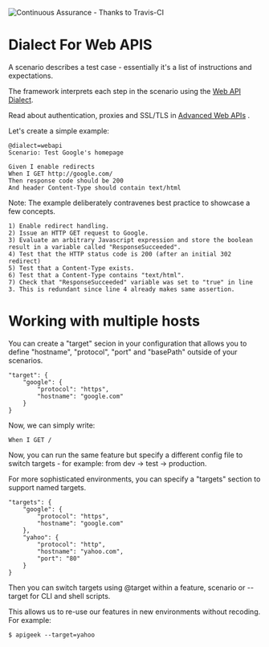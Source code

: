 ![Continuous Assurance - Thanks to Travis-CI](https://travis-ci.org/apigeek/dialect-webapi.svg?branch=master)

Dialect For Web APIS
====================

A scenario describes a test case - essentially it's a list of instructions and expectations.

The framework interprets each step in the scenario using the [Web API Dialect](vocab.md). 

Read about authentication, proxies and SSL/TLS in [Advanced Web APIs](advanced.md) . 

Let's create a simple example:

	@dialect=webapi
    Scenario: Test Google's homepage 

    Given I enable redirects
    When I GET http://google.com/
    Then response code should be 200
    And header Content-Type should contain text/html


Note: The example deliberately contravenes best practice to showcase a few concepts.

	1) Enable redirect handling.
	2) Issue an HTTP GET request to Google.
	3) Evaluate an arbitrary Javascript expression and store the boolean result in a variable called "ResponseSucceeded".
	4) Test that the HTTP status code is 200 (after an initial 302 redirect)
	5) Test that a Content-Type exists.
	6) Test that a Content-Type contains "text/html".
	7) Check that "ResponseSucceeded" variable was set to "true" in line 3. This is redundant since line 4 already makes same assertion.
	
Working with multiple hosts
===========================

You can create a "target" secion in your configuration that allows you to define "hostname", "protocol", "port" and "basePath" outside of your scenarios.

	"target": {
		"google": {
			"protocol": "https",
			"hostname": "google.com"
		}
	}

Now, we can simply write:

    When I GET /

Now, you can run the same feature but specify a different config file to switch targets - for example: from dev -> test -> production.

For more sophisticated environments, you can specify a "targets" section to support named targets. 


	"targets": {
		"google": {
			"protocol": "https",
			"hostname": "google.com"
		},
		"yahoo": {
			"protocol": "http",
			"hostname": "yahoo.com",
			"port": "80"
		}
	}

Then you can switch targets using @target within a feature, scenario or --target for CLI and shell scripts.

This allows us to re-use our features in new environments without recoding. For example:

	$ apigeek --target=yahoo


